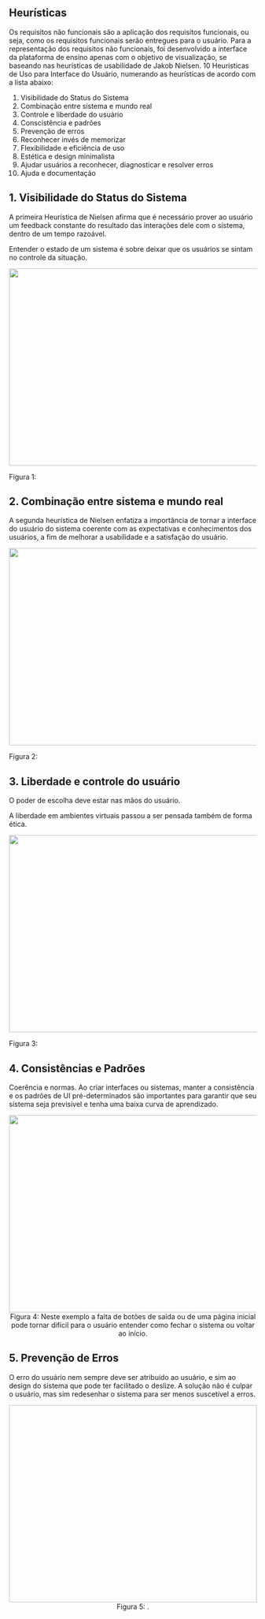 ## Heurísticas 

Os requisitos não funcionais são a aplicação dos requisitos funcionais, ou seja, como os requisitos funcionais serão entregues para o usuário. Para a representação dos requisitos não funcionais, foi desenvolvido a interface da plataforma de ensino apenas com o objetivo de visualização, se baseando nas heurísticas de usabilidade de Jakob Nielsen. 10 Heurísticas de Uso para Interface do Usuário, numerando as heurísticas de acordo com a lista abaixo:

1. Visibilidade do Status do Sistema
2. Combinação entre sistema e mundo real
3. Controle e liberdade do usuário
4. Conscistência e padrões
5. Prevenção de erros
6. Reconhecer invés de memorizar
7. Flexibilidade e eficiência de uso
8. Estética e design minimalista
9. Ajudar usuários a reconhecer, diagnosticar e resolver erros
10. Ajuda e documentação


## 1. Visibilidade do Status do Sistema

<p> A primeira Heurística de Nielsen afirma que é necessário prover ao usuário um feedback constante do resultado das interações dele com o sistema, dentro de um tempo razoável. <p> 
<p> Entender o estado de um sistema é sobre deixar que os usuários se sintam no controle da situação. <p>
  
<img src = "https://user-images.githubusercontent.com/89950512/235928102-1fa91dab-47f7-4681-b1a2-f006859303db.png"
style="width:700px;height:400px;">
  <p> Figura 1: <p>
  
  
  ## 2. Combinação entre sistema e mundo real
  
  <p> A segunda heurística de Nielsen enfatiza a importância de tornar a interface do usuário do sistema coerente com as expectativas e conhecimentos dos usuários, a fim de melhorar a usabilidade e a satisfação do usuário.      <p>
    
<img src = "https://user-images.githubusercontent.com/89950512/235941527-9d0965d2-c877-4798-b3b1-f36d9ad32481.png"
style="width:700px;height:400px;">  
     <p> Figura 2: <p>

    
 ## 3. Liberdade e controle do usuário 
    
 <p> O poder de escolha deve estar nas mãos do usuário. <p>
 <p> A liberdade em ambientes virtuais passou a ser pensada também de forma ética.  <p>
    
    
  <img src = "https://user-images.githubusercontent.com/89950512/236580881-8626cffa-9f1e-4699-8523-0ca4107bf40a.png" style="width:700px;height:400px;">
   <p> Figura 3: <p>
   
## 4. Consistências e Padrões 
   
<p> Coerência e normas. Ao criar interfaces ou sistemas, manter a consistência e os padrões de UI pré-determinados são importantes para garantir que seu sistema seja previsível e tenha uma baixa curva de aprendizado.  <p> 
  
<div align="center"> 
 <img src="https://github.com/ritahecht/bertoti/assets/89950512/e179d459-555e-4dad-bc2b-5e5e345b6786" style="width:700px;height:400px;">
  <br  align="center">Figura 4: Neste exemplo a falta de botões de saída ou de uma página inicial pode tornar difícil para o usuário entender como fechar o sistema ou voltar ao início.
</div>


 ## 5. Prevenção de Erros
 
 <p> O erro do usuário nem sempre deve ser atribuído ao usuário, e sim ao design do sistema que pode ter facilitado o deslize. A solução não é culpar o usuário, mas sim redesenhar o sistema para ser menos suscetível a erros.  <p> 
  
 <div align="center"> 
 <img src="   " style="width:700px;height:400px;">
  <br  align="center">Figura 5: .
</div>
 
 


    
    

    

    
    
    
    
    
    
    
    
